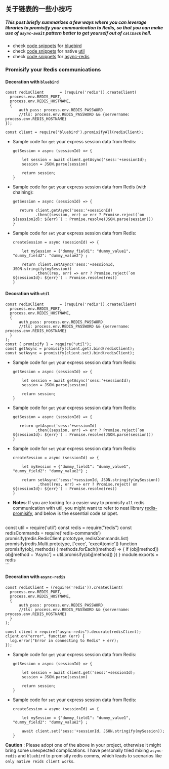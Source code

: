 ## 关于链表的一些小技巧
##### This post briefly summarizes a few ways where you can leverage libraries to promisify your communication to Redis, so that you can make use of `async-await` pattern better to get yourself out of `callback` hell.
- check [code snippets](#decoration-with-bluebird) for [bluebird](https://github.com/petkaantonov/bluebird) 
- check [code snippets](#decoration-with-util) for native [util](https://github.com/browserify/node-util) 
- check [code snippets](#decoration-with-async-redis) for [async-redis](https://github.com/moaxaca/async-redis)

### Promisify your Redis communications

#### **Decoration with `bluebird`**
```
const redisClient       = (require('redis')).createClient(
  process.env.REDIS_PORT,
  process.env.REDIS_HOSTNAME,
  {
      auth_pass: process.env.REDIS_PASSWORD
      //tls: process.env.REDIS_PASSWORD && {servername: process.env.REDIS_HOSTNAME}
});

const client = require('bluebird').promisifyAll(redisClient);
```
* Sample code for `get` your express session data from Redis:
    ```
    getSession = async (sessionId) => {
    
        let session = await client.getAsync('sess:'+sessionId);
        session = JSON.parse(session)
    
        return session;
    }
    ```
* Sample code for `get` your express session data from Redis (with chaining):
    ```
    getSession = async (sessionId) => {
    
       return client.getAsync('sess:'+sessionId)
              .then((session, err) => err ? Promise.reject(`on ${sessionId}: ${err}`) : Promise.resolve(JSON.parse(session))) 
    }
    ```    
* Sample code for `set` your express session data from Redis:
    ```
    createSession = async (sessionId) => {
    
        let mySession = {"dummy_field1": "dummy_value1", "dummy_field2": "dummy_value2"} ;
        
        return client.setAsync('sess:'+sessionId, JSON.stringify(mySession))
              .then((res, err) => err ? Promise.reject(`on ${sessionId}: ${err}`) : Promise.resolve(res))
    }
    ```    

#### **Decoration with `util`**
```
const redisClient       = (require('redis')).createClient(
  process.env.REDIS_PORT,
  process.env.REDIS_HOSTNAME,
  {
      auth_pass: process.env.REDIS_PASSWORD
      //tls: process.env.REDIS_PASSWORD && {servername: process.env.REDIS_HOSTNAME}
  }
);
const { promisify } = require("util");
const getAsync = promisify(client.get).bind(redisClient);
const setAsync = promisify(client.set).bind(redisClient);
```
* Sample code for `get` your express session data from Redis:
    ```
    getSession = async (sessionId) => {
    
        let session = await getAsync('sess:'+sessionId);
        session = JSON.parse(session)
    
        return session;
    }
    ```
* Sample code for `get` your express session data from Redis: 
    ```
    getSession = async (sessionId) => {
    
       return getAsync('sess:'+sessionId)
              .then((session, err) => err ? Promise.reject(`on ${sessionId}: ${err}`) : Promise.resolve(JSON.parse(session))) 
    }
    ```    
* Sample code for `set` your express session data from Redis:
    ```
    createSession = async (sessionId) => {
        
        let mySession = {"dummy_field1": "dummy_value1", "dummy_field2": "dummy_value2"} ;
            
        return setAsync('sess:'+sessionId, JSON.stringify(mySession))
               .then((res, err) => err ? Promise.reject(`on ${sessionId}: ${err}`) : Promise.resolve(res))
    }
    ```   
* **Notes**: If you are looking for a easier way to promisify `all` redis communication with util, you might want to refer to neat library [redis-promisify](https://github.com/zenxds/redis-promisify), and below is the essential code snippet.
    ```
const util = require('util')
const redis = require("redis")
const redisCommands = require('redis-commands')
promisify(redis.RedisClient.prototype, redisCommands.list)
promisify(redis.Multi.prototype, ['exec', 'execAtomic'])
function promisify(obj, methods) {
  methods.forEach((method) => {
    if (obj[method])
      obj[method + 'Async'] = util.promisify(obj[method])
  })
}
module.exports = redis    
    ```

####  **Decoration with `async-redis`**<a name="asyncredis"></a>
```
const redisClient = (require('redis')).createClient(
  process.env.REDIS_PORT,
  process.env.REDIS_HOSTNAME,
  {
      auth_pass: process.env.REDIS_PASSWORD
      //tls: process.env.REDIS_PASSWORD && {servername: process.env.REDIS_HOSTNAME}
  }
);

const client = require("async-redis").decorate(redisClient);
client.on("error", function (err) {
  log.error("Error in connecting to Redis" + err);
});
```
* Sample code for `get` your express session data from Redis:
    ```
    getSession = async (sessionId) => {
    
        let session = await client.get('sess:'+sessionId);
        session = JSON.parse(session)
    
        return session;
    }
    ```
* Sample code for `set` your express session data from Redis:
    ```
    createSession = async (sessionId) => {
        
        let mySession = {"dummy_field1": "dummy_value1", "dummy_field2": "dummy_value2"} ;
            
        await client.set('sess:'+sessionId, JSON.stringify(mySession));
    }
    ``` 

**Caution** : Please adopt one of the above in your project, otherwise it might bring some unexpected complications. I have personally tried mixing `async-redis` and `bluebird` to promisify redis comms, which leads to scenarios like `only native reids client works`.

